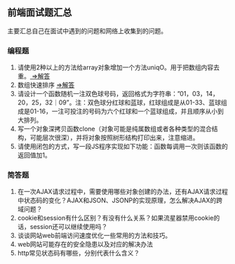 ## 前端面试题汇总

主要汇总自己在面试中遇到的问题和网络上收集到的问题。

### 编程题
1. 请使用2种以上的方法给array对象增加一个方法uniqO。用于把数组内容去重。[ =>解答](https://github.com/nummy/frontend-interview/blob/master/solutions/1.md)
2. 数组快速排序 [=>解答](https://github.com/nummy/frontend-interview/blob/master/solutions/2.md)
3. 请设计一个函数随机一注双色球号码，返回格式为字符串：”01，03，14，20，25，32｜09”。注：双色球分红球和蓝球，红球组成是从01-33、蓝球组成是01-16，一注可投注的号码为六个红球和一个蓝球组成，并且顺序从小到大排列。
4. 写一个对象深拷贝函数clone（对象可能是纯属数组或者各种类型的混合结构，可能层次很深），并将对象按照树形结构打印出来，注意缩进。
5. 请使用闭包的方式，写一段JS程序实现如下功能：函数每调用一次则该函数的返回值加1。  


### 简答题
1. 在一次AJAX请求过程中，需要使用哪些对象创建的办法，还有AJAX请求过程中状态码的变化？AJAX和JSON、JSONP的实现原理，怎么解决AJAX的跨域问题？
2. cookie和session有什么区别？有没有什么关系？如果流星器禁用cookie的话，session还可以继续使用吗？
3. 谈谈网站web前端访问速度优化一些常用的方法和技巧。
4. web网站可能存在的安全隐患以及对应的解决办法
5. http常见状态码有哪些，分别代表什么含义？

